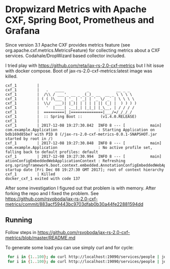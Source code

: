 # Dropwizard Metrics with Apache CXF, Spring Boot, Prometheus and Grafana

Since version 3.1 Apache CXF provides metrics feature (see org.apache.cxf.metrics.MetricsFeature) for collecting metrics about a CXF services. Codahale/DropWizard based collector included.

I tried play with https://github.com/reta/jax-rs-2.0-cxf-metrics but I hit issue with docker compose.
Boot of jax-rs-2.0-cxf-metrics:latest image was killed.

```
cxf_1         | 
cxf_1         |   .   ____          _            __ _ _
cxf_1         |  /\\ / ___'_ __ _ _(_)_ __  __ _ \ \ \ \
cxf_1         | ( ( )\___ | '_ | '_| | '_ \/ _` | \ \ \ \
cxf_1         |  \\/  ___)| |_)| | | | | || (_| |  ) ) ) )
cxf_1         |   '  |____| .__|_| |_|_| |_\__, | / / / /
cxf_1         |  =========|_|==============|___/=/_/_/_/
cxf_1         |  :: Spring Boot ::        (v1.4.0.RELEASE)
cxf_1         | 
cxf_1         | 2017-12-08 19:27:30.842  INFO 8 --- [           main] com.example.Application                  : Starting Application on bdb169d85be7 with PID 8 (/jax-rs-2.0-cxf-metrics-0.0.1-SNAPSHOT.jar started by root in /)
cxf_1         | 2017-12-08 19:27:30.848  INFO 8 --- [           main] com.example.Application                  : No active profile set, falling back to default profiles: default
cxf_1         | 2017-12-08 19:27:30.994  INFO 8 --- [           main] ationConfigEmbeddedWebApplicationContext : Refreshing org.springframework.boot.context.embedded.AnnotationConfigEmbeddedWebApplicationContext@7e0b37bc: startup date [Fri Dec 08 19:27:30 GMT 2017]; root of context hierarchy
cxf_1         | Killed
docker_cxf_1 exited with code 137
```

After some investigation I figured out that problem is with memory. After forking the repo and I fixed the problem.
See https://github.com/rsvoboda/jax-rs-2.0-cxf-metrics/commit/883acf59443bc9703dfab0b30a44fe22881594dd

## Running
Follow steps in https://github.com/rsvoboda/jax-rs-2.0-cxf-metrics/blob/master/README.md

To generate some load you can use simply curl and for cycle:
```bash
 for i in {1..100}; do curl http://localhost:19090/services/people | jq .; sleep $((RANDOM % 6)); done &
 for i in {1..100}; do curl http://localhost:19090/services/people | jq .; sleep $((RANDOM % 10)); done &
```
